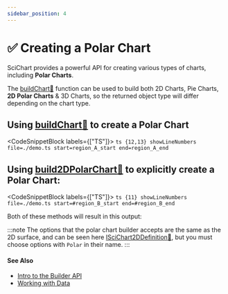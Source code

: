 ```yaml
---
sidebar_position: 4
---
```


# ✅ Creating a Polar Chart

SciChart provides a powerful API for creating various types of charts, including **Polar Charts**.

The [buildChart:blue_book:](https://www.scichart.com/documentation/js/current/typedoc/index.html#chartbuilder.buildchart) function can be used to build both 2D Charts, Pie Charts, **2D Polar Charts** & 3D Charts, so the returned object type will differ depending on the chart type.

## Using [buildChart:blue_book:](https://www.scichart.com/documentation/js/current/typedoc/index.html#chartbuilder.buildchart) to create a Polar Chart

<CodeSnippetBlock labels={["TS"]}>
    ```ts {12,13} showLineNumbers file=./demo.ts start=region_A_start end=region_A_end
    ```
</CodeSnippetBlock>

## Using [build2DPolarChart:blue_book:](https://www.scichart.com/documentation/js/current/typedoc/functions/build2DPolarChart.html) to explicitly create a Polar Chart:

<CodeSnippetBlock labels={["TS"]}>
    ```ts {11} showLineNumbers file=./demo.ts start=#region_B_start end=#region_B_end
    ```
</CodeSnippetBlock>

Both of these methods will result in this output:

<LiveDocSnippet name="./demo" />

:::note
The options that the polar chart builder accepts are the same as the 2D surface, and can be seen here [ISciChart2DDefinition:blue_book:](https://www.scichart.com/documentation/js/v4/typedoc/interfaces/iscichart2ddefinition.html), but you must choose options with `Polar` in their name.
:::

#### See Also

* [Intro to the Builder API](/docs/2d-charts/builder-api/builder-api-overview)
* [Working with Data](/docs/2d-charts/builder-api/working-with-data)